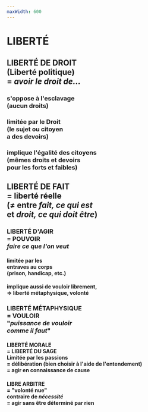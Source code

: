 ```yaml
---
maxWidth: 600
---
```


# LIBERTÉ <!--fold-->
## LIBERTÉ DE DROIT <br>(Liberté politique) <br> = *avoir le droit de...* <!--fold-->
### s'oppose à l'esclavage <br> (aucun droits) <!--fold-->
### limitée par le Droit <br> (le sujet ou citoyen <br> a des devoirs) <!--fold-->
### implique l'égalité des citoyens <br> (mêmes droits et devoirs <br> pour les forts et faibles) <!--fold-->
## LIBERTÉ DE FAIT <br> = liberté réelle <br> (≠ entre *fait, ce qui est* <br>et *droit, ce qui doit être*) <!--fold-->
### LIBERTÉ D'AGIR <br> = POUVOIR <br>*faire ce que l'on veut*  <!--fold-->
#### limitée par les <br>entraves au corps <br>(prison, handicap, etc.) <!--fold-->
#### implique aussi de vouloir librement, <br>=> liberté métaphysique, volonté <!--fold-->
### LIBERTÉ MÉTAPHYSIQUE <br> = VOULOIR <br> "*puissance de vouloir*<br> *comme il faut*" <!--fold-->
#### LIBERTÉ MORALE <br> = LIBERTÉ DU SAGE <br> Limitée par les passions <br> = délibération (bien choisir à l'aide de l'entendement) <br>= agir en connaissance de cause <!--fold-->
#### LIBRE ARBITRE <br> = "volonté nue" <br> contraire de *nécessité* <br> = agir sans être déterminé par rien  <!--fold-->
